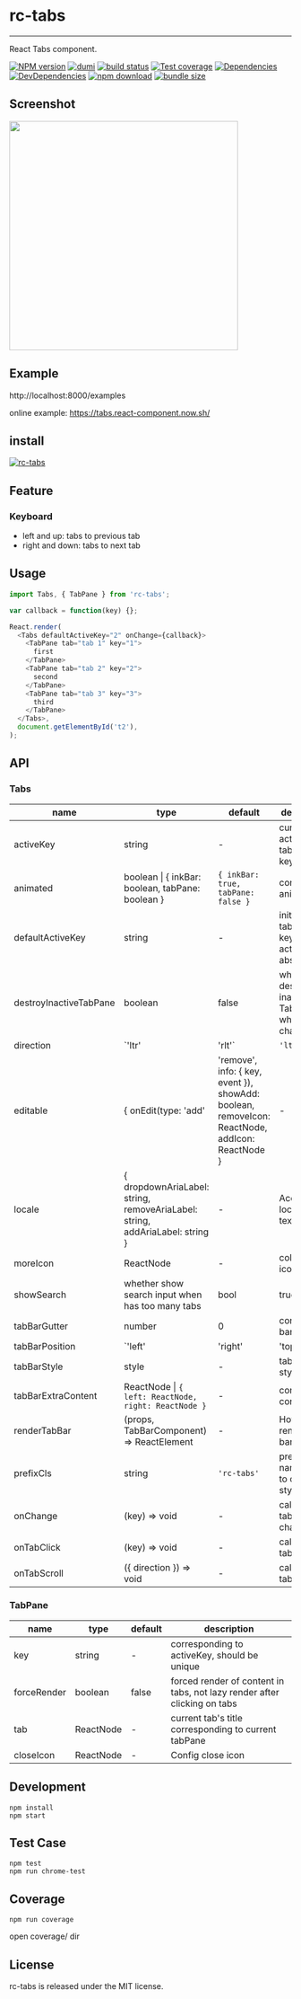 # rc-tabs

---

React Tabs component.

[![NPM version][npm-image]][npm-url] [![dumi](https://img.shields.io/badge/docs%20by-dumi-blue?style=flat-square)](https://github.com/umijs/dumi) [![build status][github-actions-image]][github-actions-url] [![Test coverage][coveralls-image]][coveralls-url] [![Dependencies][david-image]][david-url] [![DevDependencies][david-dev-image]][david-dev-url] [![npm download][download-image]][download-url] [![bundle size][bundlephobia-image]][bundlephobia-url]

[npm-image]: http://img.shields.io/npm/v/rc-tabs.svg?style=flat-square
[npm-url]: http://npmjs.org/package/rc-tabs
[github-actions-image]: https://github.com/react-component/tabs/workflows/CI/badge.svg
[github-actions-url]: https://github.com/react-component/tabs/actions
[circleci-image]: https://img.shields.io/circleci/react-component/tabs/master?style=flat-square
[circleci-url]: https://circleci.com/gh/react-component/tabs
[coveralls-image]: https://img.shields.io/coveralls/react-component/tabs.svg?style=flat-square
[coveralls-url]: https://coveralls.io/r/react-component/tabs?branch=master
[david-url]: https://david-dm.org/react-component/tabs
[david-image]: https://david-dm.org/react-component/tabs/status.svg?style=flat-square
[david-dev-url]: https://david-dm.org/react-component/tabs?type=dev
[david-dev-image]: https://david-dm.org/react-component/tabs/dev-status.svg?style=flat-square
[download-image]: https://img.shields.io/npm/dm/rc-tabs.svg?style=flat-square
[download-url]: https://npmjs.org/package/rc-tabs
[bundlephobia-url]: https://bundlephobia.com/result?p=rc-tabs
[bundlephobia-image]: https://badgen.net/bundlephobia/minzip/rc-tabs


## Screenshot

<img src='https://zos.alipayobjects.com/rmsportal/JwLASrsOYJuFRIt.png' width='408'>

## Example

http://localhost:8000/examples

online example: https://tabs.react-component.now.sh/

## install

[![rc-tabs](https://nodei.co/npm/rc-tabs.png)](https://npmjs.org/package/rc-tabs)

## Feature

### Keyboard

- left and up: tabs to previous tab
- right and down: tabs to next tab

## Usage

```js
import Tabs, { TabPane } from 'rc-tabs';

var callback = function(key) {};

React.render(
  <Tabs defaultActiveKey="2" onChange={callback}>
    <TabPane tab="tab 1" key="1">
      first
    </TabPane>
    <TabPane tab="tab 2" key="2">
      second
    </TabPane>
    <TabPane tab="tab 3" key="3">
      third
    </TabPane>
  </Tabs>,
  document.getElementById('t2'),
);
```

## API

### Tabs

| name | type | default | description |
| --- | --- | --- | --- |
| activeKey | string | - | current active tabPanel's key |
| animated | boolean \| { inkBar: boolean, tabPane: boolean } | `{ inkBar: true, tabPane: false }` | config animation |
| defaultActiveKey | string | - | initial active tabPanel's key if activeKey is absent |
| destroyInactiveTabPane | boolean | false | whether destroy inactive TabPane when change tab |
| direction | `'ltr' | 'rlt'` | `'ltr'` | Layout direction of tabs component |
| editable | { onEdit(type: 'add' | 'remove', info: { key, event }), showAdd: boolean, removeIcon: ReactNode, addIcon: ReactNode } | - | config tab editable |
| locale | { dropdownAriaLabel: string, removeAriaLabel: string, addAriaLabel: string } | - | Accessibility locale help text |
| moreIcon | ReactNode | - | collapse icon |
| showSearch | whether show search input when has too many tabs | bool | true |
| tabBarGutter | number | 0 | config tab bar gutter |
| tabBarPosition | `'left' | 'right' | 'top' | 'bottom'` | `'top'` | tab nav 's position |
| tabBarStyle | style | - | tab nav style |
| tabBarExtraContent | ReactNode \| `{ left: ReactNode, right: ReactNode }` | - | config extra content |
| renderTabBar | (props, TabBarComponent) => ReactElement | - | How to render tab bar |
| prefixCls | string | `'rc-tabs'` | prefix class name, use to custom style |
| onChange | (key) => void | - | called when tabPanel is changed |
| onTabClick | (key) => void | - | called when tab click |
| onTabScroll | ({ direction }) => void | - | called when tab scroll |

### TabPane

| name | type | default | description |
| --- | --- | --- | --- |
| key | string | - | corresponding to activeKey, should be unique |
| forceRender | boolean | false | forced render of content in tabs, not lazy render after clicking on tabs |
| tab | ReactNode | - | current tab's title corresponding to current tabPane |
| closeIcon | ReactNode | - | Config close icon |

## Development

```
npm install
npm start
```

## Test Case

```
npm test
npm run chrome-test
```

## Coverage

```
npm run coverage
```

open coverage/ dir

## License

rc-tabs is released under the MIT license.
